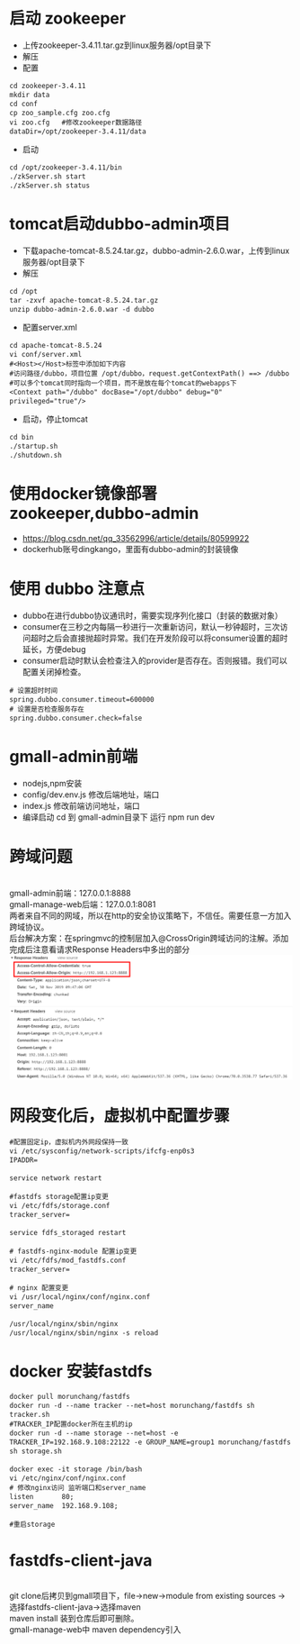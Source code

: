 # 启动 zookeeper
- 上传zookeeper-3.4.11.tar.gz到linux服务器/opt目录下
- 解压
- 配置
```
cd zookeeper-3.4.11
mkdir data
cd conf
cp zoo_sample.cfg zoo.cfg
vi zoo.cfg   #修改zookeeper数据路径
dataDir=/opt/zookeeper-3.4.11/data 
```
- 启动
```
cd /opt/zookeeper-3.4.11/bin
./zkServer.sh start
./zkServer.sh status
```

# tomcat启动dubbo-admin项目
- 下载apache-tomcat-8.5.24.tar.gz，dubbo-admin-2.6.0.war，上传到linux服务器/opt目录下
- 解压
```
cd /opt
tar -zxvf apache-tomcat-8.5.24.tar.gz
unzip dubbo-admin-2.6.0.war -d dubbo  
```
- 配置server.xml
```
cd apache-tomcat-8.5.24
vi conf/server.xml
#<Host></Host>标签中添加如下内容
#访问路径/dubbo，项目位置 /opt/dubbo，request.getContextPath() ==> /dubbo
#可以多个tomcat同时指向一个项目，而不是放在每个tomcat的webapps下
<Context path="/dubbo" docBase="/opt/dubbo" debug="0" privileged="true"/>
```
- 启动，停止tomcat
```
cd bin
./startup.sh   
./shutdown.sh
```

# 使用docker镜像部署zookeeper,dubbo-admin
- https://blog.csdn.net/qq_33562996/article/details/80599922
- dockerhub账号dingkango，里面有dubbo-admin的封装镜像

# 使用 dubbo 注意点
- dubbo在进行dubbo协议通讯时，需要实现序列化接口（封装的数据对象）
- consumer在三秒之内每隔一秒进行一次重新访问，默认一秒钟超时，三次访问超时之后会直接抛超时异常。我们在开发阶段可以将consumer设置的超时延长，方便debug
- consumer启动时默认会检查注入的provider是否存在。否则报错。我们可以配置关闭掉检查。
```
# 设置超时时间
spring.dubbo.consumer.timeout=600000
# 设置是否检查服务存在
spring.dubbo.consumer.check=false
```
# gmall-admin前端
- nodejs,npm安装
- config/dev.env.js    修改后端地址，端口
- index.js   修改前端访问地址，端口
- 编译启动  cd 到 gmall-admin目录下 运行 npm run dev
# 跨域问题
<br>gmall-admin前端：127.0.0.1:8888
<br>gmall-manage-web后端：127.0.0.1:8081
<br>两者来自不同的网域，所以在http的安全协议策略下，不信任。需要任意一方加入跨域协议。
<br>后台解决方案：在springmvc的控制层加入@CrossOrigin跨域访问的注解。添加完成后注意看请求Response Headers中多出的部分
![image](./pic/1.png)

# 网段变化后，虚拟机中配置步骤
```
#配置固定ip，虚拟机内外网段保持一致
vi /etc/sysconfig/network-scripts/ifcfg-enp0s3
IPADDR=

service network restart

#fastdfs storage配置ip变更
vi /etc/fdfs/storage.conf
tracker_server= 

service fdfs_storaged restart 

# fastdfs-nginx-module 配置ip变更
vi /etc/fdfs/mod_fastdfs.conf
tracker_server=

# nginx 配置变更
vi /usr/local/nginx/conf/nginx.conf
server_name 

/usr/local/nginx/sbin/nginx
/usr/local/nginx/sbin/nginx -s reload 
```
# docker 安装fastdfs
```
docker pull morunchang/fastdfs
docker run -d --name tracker --net=host morunchang/fastdfs sh tracker.sh
#TRACKER_IP配置docker所在主机的ip
docker run -d --name storage --net=host -e TRACKER_IP=192.168.9.108:22122 -e GROUP_NAME=group1 morunchang/fastdfs sh storage.sh

docker exec -it storage /bin/bash
vi /etc/nginx/conf/nginx.conf
# 修改nginx访问 监听端口和server_name
listen       80;
server_name  192.168.9.108;

#重启storage

```

# fastdfs-client-java
<br>git clone后拷贝到gmall项目下，file->new->module from existing sources ->选择fastdfs-client-java->选择maven 
<br>maven install 装到仓库后即可删除。
<br>gmall-manage-web中 maven dependency引入